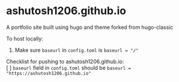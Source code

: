# ashutosh1206.github.io
A portfolio site built using hugo and theme forked from hugo-classic

To host locally:
1. Make sure `baseurl` in `config.toml` is `baseurl = "/"`

Checklist for pushing to ashutosh1206.github.io:  
[ ] `baseurl` field in `config.toml` should be `baseurl = "https://ashutosh1206.github.io"`